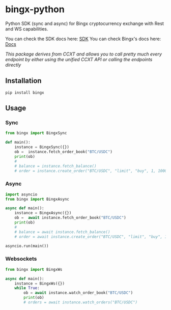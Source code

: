 # bingx-python
Python SDK (sync and async) for Bingx cryptocurrency exchange with Rest and WS capabilities.

You can check the SDK docs here: [SDK](https://docs.ccxt.com/#/exchanges/bingx)
You can check Bingx's docs here: [Docs](https://ccxt.com)

*This package derives from CCXT and allows you to call pretty much every endpoint by either using the unified CCXT API or calling the endpoints directly*

## Installation

```
pip install bingx
```

## Usage

### Sync

```Python
from bingx import BingxSync

def main():
    instance = BingxSync({})
    ob =  instance.fetch_order_book("BTC/USDC")
    print(ob)
    #
    # balance = instance.fetch_balance()
    # order = instance.create_order("BTC/USDC", "limit", "buy", 1, 100000)
```

### Async

```Python
import asyncio
from bingx import BingxAsync

async def main():
    instance = BingxAsync({})
    ob =  await instance.fetch_order_book("BTC/USDC")
    print(ob)
    #
    # balance = await instance.fetch_balance()
    # order = await instance.create_order("BTC/USDC", "limit", "buy", 1, 100000)

asyncio.run(main())
```

### Websockets

```Python
from bingx import BingxWs

async def main():
    instance = BingxWs({})
    while True:
        ob = await instance.watch_order_book("BTC/USDC")
        print(ob)
        # orders = await instance.watch_orders("BTC/USDC")
```

